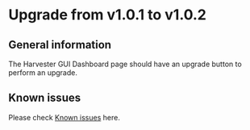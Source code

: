 # Upgrade from v1.0.1 to v1.0.2

## General information

The Harvester GUI Dashboard page should have an upgrade button to perform an upgrade.

## Known issues

Please check [Known issues](./v1-0-0-to-v1-0-1.md#known-issues) here.
